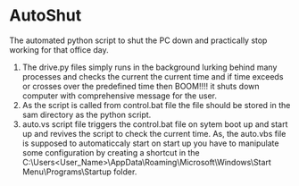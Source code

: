 # AutoShut
The automated python script to shut the PC down and practically stop working for that office day.

1. The drive.py files simply runs in the background lurking behind many processes and checks the current the current  time and if time exceeds or crosses over the predefined time then BOOM!!!! it shuts down computer with comprehensive message for the user. 
2. As the script is called from control.bat file the file should be stored in the sam directory as the python script.
3. auto.vs script file triggers the control.bat file on sytem boot up and start up and revives the script to check the current time.
As, the auto.vbs file is supposed to automaticcaly start on start up you have to manipulate some configuration by creating a shortcut in the C:\Users\<User_Name>\AppData\Roaming\Microsoft\Windows\Start Menu\Programs\Startup folder.
